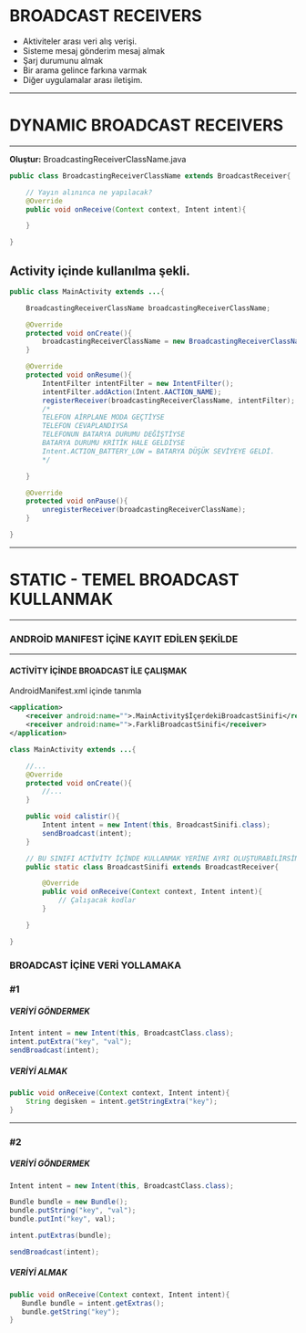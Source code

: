 # BROADCAST RECEIVERS
- Aktiviteler arası veri alış verişi.
- Sisteme mesaj gönderim mesaj almak
- Şarj durumunu almak
- Bir arama gelince farkına varmak
- Diğer uygulamalar arası iletişim.

---
# DYNAMIC BROADCAST RECEIVERS
---

**Oluştur:** BroadcastingReceiverClassName.java
```java
public class BroadcastingReceiverClassName extends BroadcastReceiver{

    // Yayın alınınca ne yapılacak?
    @Override
    public void onReceive(Context context, Intent intent){

    }

}
```

## Activity içinde kullanılma şekli.


```java
public class MainActivity extends ...{

    BroadcastingReceiverClassName broadcastingReceiverClassName;

    @Override
    protected void onCreate(){
        broadcastingReceiverClassName = new BroadcastingReceiverClassName();
    }

    @Override
    protected void onResume(){
        IntentFilter intentFilter = new IntentFilter();
        intentFilter.addAction(Intent.AACTION_NAME);
        registerReceiver(broadcastingReceiverClassName, intentFilter);
        /*
        TELEFON AİRPLANE MODA GEÇTİYSE
        TELEFON CEVAPLANDIYSA
        TELEFONUN BATARYA DURUMU DEĞİŞTİYSE
        BATARYA DURUMU KRİTİK HALE GELDİYSE
        Intent.ACTION_BATTERY_LOW = BATARYA DÜŞÜK SEVİYEYE GELDİ.
        */

    }

    @Override
    protected void onPause(){
        unregisterReceiver(broadcastingReceiverClassName);
    }

}
```


---
# STATIC - TEMEL BROADCAST KULLANMAK
---
### ANDROİD MANIFEST İÇİNE KAYIT EDİLEN ŞEKİLDE

---

#### ACTİVİTY İÇİNDE BROADCAST İLE ÇALIŞMAK
AndroidManifest.xml içinde tanımla
```xml
<application>
    <receiver android:name="">.MainActivity$İçerdekiBroadcastSinifi</receiver>
    <receiver android:name="">.FarkliBroadcastSinifi</receiver>
</application>
```


```java
class MainActivity extends ...{

    //...
    @Override
    protected void onCreate(){
        //...
    }

    public void calistir(){
        Intent intent = new Intent(this, BroadcastSinifi.class);
        sendBroadcast(intent);
    }

    // BU SINIFI ACTİVİTY İÇİNDE KULLANMAK YERİNE AYRI OLUŞTURABİLİRSİN.
    public static class BroadcastSinifi extends BroadcastReceiver{

        @Override
        public void onReceive(Context context, Intent intent){
            // Çalışacak kodlar
        }

    }

}
```

### BROADCAST İÇİNE VERİ YOLLAMAKA
###  #1
##### VERİYİ GÖNDERMEK
```java
Intent intent = new Intent(this, BroadcastClass.class);
intent.putExtra("key", "val");
sendBroadcast(intent);
```

##### VERİYİ ALMAK
```java
public void onReceive(Context context, Intent intent){
    String degisken = intent.getStringExtra("key");
}
 ```
---
 ###  #2
 ##### VERİYİ GÖNDERMEK
 ```java
 Intent intent = new Intent(this, BroadcastClass.class);

 Bundle bundle = new Bundle();
 bundle.putString("key", "val");
 bundle.putInt("key", val);

intent.putExtras(bundle);

 sendBroadcast(intent);
 ```

 ##### VERİYİ ALMAK
 ```java
 public void onReceive(Context context, Intent intent){
    Bundle bundle = intent.getExtras();
    bundle.getString("key");
 }
  ```





#
